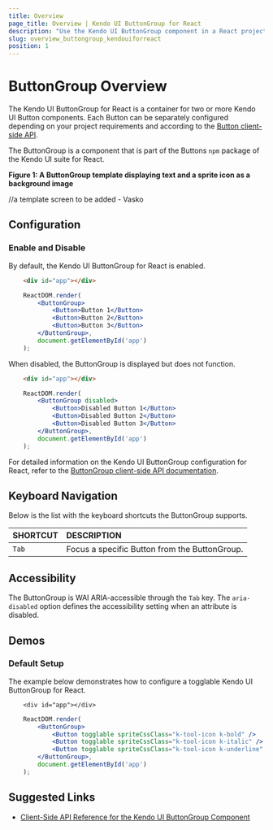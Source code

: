 ```yaml
---
title: Overview
page_title: Overview | Kendo UI ButtonGroup for React
description: "Use the Kendo UI ButtonGroup component in a React project."
slug: overview_buttongroup_kendouiforreact
position: 1
---
```


# ButtonGroup Overview

The Kendo UI ButtonGroup for React is a container for two or more Kendo UI Button components. Each Button can be separately configured depending on your project requirements and according to the [Button client-side API](https://github.com/telerik/kendo-react-buttons/blob/master/docs/button/api.md).  

The ButtonGroup is a component that is part of the Buttons `npm` package of the Kendo UI suite for React.

**Figure 1: A ButtonGroup template displaying text and a sprite icon as a background image**

//a template screen to be added - Vasko

## Configuration

### Enable and Disable

By default, the Kendo UI ButtonGroup for React is enabled.

```html
    <div id="app"></div>    
```
```jsx
    ReactDOM.render(
        <ButtonGroup>
            <Button>Button 1</Button>
            <Button>Button 2</Button>
            <Button>Button 3</Button>
        </ButtonGroup>,
        document.getElementById('app')
    );
```

When disabled, the ButtonGroup is displayed but does not function.

```html
    <div id="app"></div>    
```
```jsx
    ReactDOM.render(
        <ButtonGroup disabled>
            <Button>Disabled Button 1</Button>
            <Button>Disabled Button 2</Button>
            <Button>Disabled Button 3</Button>
        </ButtonGroup>,
        document.getElementById('app')
    );
```

For detailed information on the Kendo UI ButtonGroup configuration for React, refer to the [ButtonGroup client-side API documentation](https://github.com/telerik/kendo-react-buttons/blob/master/docs/button/api.md).

## Keyboard Navigation

Below is the list with the keyboard shortcuts the ButtonGroup supports.

| SHORTCUT                            | DESCRIPTION         |
|:---                                 |:---                 |
| `Tab`                               | Focus a specific Button from the ButtonGroup. |

## Accessibility

The ButtonGroup is WAI ARIA-accessible through the `Tab` key. The `aria-disabled` option defines the accessibility setting when an attribute is disabled.

## Demos

### Default Setup

The example below demonstrates how to configure a togglable Kendo UI ButtonGroup for React.

```html-preview
    <div id="app"></div>    
```
```jsx
    ReactDOM.render(
        <ButtonGroup>
            <Button togglable spriteCssClass="k-tool-icon k-bold" />
            <Button togglable spriteCssClass="k-tool-icon k-italic" />
            <Button togglable spriteCssClass="k-tool-icon k-underline" />
        </ButtonGroup>,
        document.getElementById('app')
    );
```

## Suggested Links

* [Client-Side API Reference for the Kendo UI ButtonGroup Component](https://github.com/telerik/kendo-react-buttons/blob/master/docs/button/api.md)
